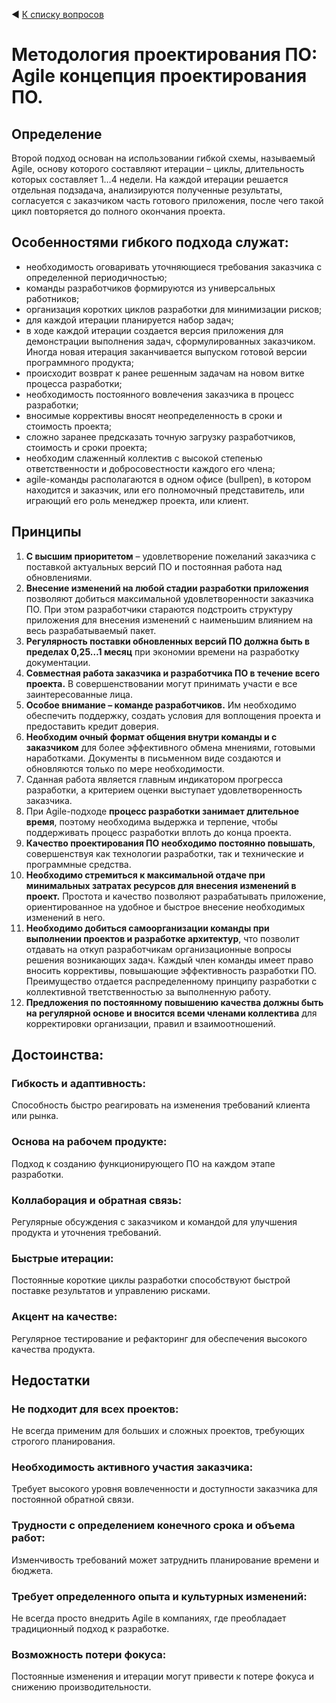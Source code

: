 ◀ [К списку вопросов](../README.md)

# Методология проектирования ПО: Agile концепция проектирования ПО.

## Определение

Второй подход основан на использовании гибкой схемы, называемый Agile, основу которого составляют итерации – циклы, длительность которых составляет 1…4 недели. На каждой итерации решается отдельная подзадача, анализируются полученные результаты, согласуется с заказчиком часть готового приложения, после чего такой цикл повторяется до полного окончания проекта.

## Особенностями гибкого подхода служат:

* необходимость оговаривать уточняющиеся требования заказчика с определенной периодичностью;
* команды разработчиков формируются из универсальных работников;
* организация коротких циклов разработки для минимизации рисков;
* для каждой итерации планируется набор задач;
* в ходе каждой итерации создается версия приложения для демонстрации выполнения задач, сформулированных заказчиком. Иногда новая итерация заканчивается выпуском готовой версии программного продукта;
* происходит возврат к ранее решенным задачам на новом витке процесса разработки;
* необходимость постоянного вовлечения заказчика в процесс разработки;
* вносимые коррективы вносят неопределенность в сроки и стоимость проекта;
* сложно заранее предсказать точную загрузку разработчиков, стоимость и сроки проекта;
* необходим слаженный коллектив с высокой степенью ответственности и добросовестности каждого его члена;
* agile-команды располагаются в одном офисе (bullpen), в котором находится и заказчик, или его полномочный представитель, или играющий его роль менеджер проекта, или клиент.

## Принципы

1. **С высшим приоритетом** – удовлетворение пожеланий заказчика с поставкой актуальных версий ПО и постоянная работа над обновлениями.
2. **Внесение изменений на любой стадии разработки приложения** позволяют добиться максимальной удовлетворенности заказчика ПО. При этом разработчики стараются подстроить структуру приложения для внесения изменений с наименьшим влиянием на весь разрабатываемый пакет.
3. **Регулярность поставки обновленных версий ПО должна быть в пределах 0,25…1 месяц** при экономии времени на разработку документации.
4. **Совместная работа заказчика и разработчика ПО в течение всего проекта.** В совершенствовании могут принимать участи е все
заинтересованные лица.
5. **Особое внимание – команде разработчиков.** Им необходимо обеспечить поддержку, создать условия для воплощения проекта и предоставить кредит доверия.
6. **Необходим очный формат общения внутри команды и с заказчиком** для более эффективного обмена мнениями, готовыми наработками. Документы в письменном виде создаются и обновляются только по мере необходимости.
7. Сданная работа является главным индикатором прогресса разработки, а критерием оценки выступает удовлетворенность заказчика.
8. При Agile-подходе **процесс разработки занимает длительное время**, поэтому необходима выдержка и терпение, чтобы поддерживать процесс разработки вплоть до конца проекта.
9. **Качество проектирования ПО необходимо постоянно повышать**, совершенствуя как технологии разработки, так и технические и программные средства.
10. **Необходимо стремиться к максимальной отдаче при минимальных затратах ресурсов для внесения изменений в проект.** Простота и качество позволяют разрабатывать приложение, ориентированное на удобное и быстрое внесение необходимых изменений в него.
11. **Необходимо добиться самоорганизации команды при выполнении проектов и разработке архитектур**, что позволит отдавать на откуп разработчикам организационные вопросы решения возникающих задач. Каждый член команды имеет право вносить коррективы, повышающие эффективность разработки ПО. Преимущество отдается распределенному принципу разработки с коллективной тветственностью за выполненную работу.
12. **Предложения по постоянному повышению качества должны быть на регулярной основе и вносится всеми членами коллектива** для корректировки организации, правил и взаимоотношений.

## Достоинства:

### Гибкость и адаптивность: 

Способность быстро реагировать на изменения требований клиента или рынка.

### Основа на рабочем продукте: 

Подход к созданию функционирующего ПО на каждом этапе разработки.

### Коллаборация и обратная связь: 

Регулярные обсуждения с заказчиком и командой для улучшения продукта и уточнения требований.

### Быстрые итерации: 

Постоянные короткие циклы разработки способствуют быстрой поставке результатов и управлению рисками.

### Акцент на качестве: 

Регулярное тестирование и рефакторинг для обеспечения высокого качества продукта.

## Недостатки

### Не подходит для всех проектов: 

Не всегда применим для больших и сложных проектов, требующих строгого планирования.

### Необходимость активного участия заказчика: 

Требует высокого уровня вовлеченности и доступности заказчика для постоянной обратной связи.

### Трудности с определением конечного срока и объема работ: 

Изменчивость требований может затруднить планирование времени и бюджета.

### Требует определенного опыта и культурных изменений: 

Не всегда просто внедрить Agile в компаниях, где преобладает традиционный подход к разработке.

### Возможность потери фокуса: 

Постоянные изменения и итерации могут привести к потере фокуса и снижению производительности.
